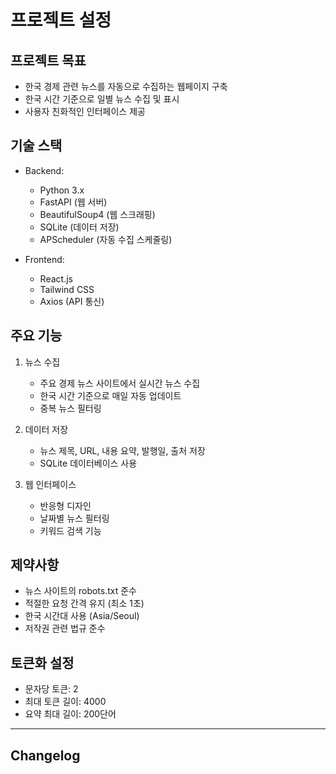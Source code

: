 # 프로젝트 설정

## 프로젝트 목표
- 한국 경제 관련 뉴스를 자동으로 수집하는 웹페이지 구축
- 한국 시간 기준으로 일별 뉴스 수집 및 표시
- 사용자 친화적인 인터페이스 제공

## 기술 스택
- Backend:
  - Python 3.x
  - FastAPI (웹 서버)
  - BeautifulSoup4 (웹 스크래핑)
  - SQLite (데이터 저장)
  - APScheduler (자동 수집 스케줄링)

- Frontend:
  - React.js
  - Tailwind CSS
  - Axios (API 통신)

## 주요 기능
1. 뉴스 수집
   - 주요 경제 뉴스 사이트에서 실시간 뉴스 수집
   - 한국 시간 기준으로 매일 자동 업데이트
   - 중복 뉴스 필터링

2. 데이터 저장
   - 뉴스 제목, URL, 내용 요약, 발행일, 출처 저장
   - SQLite 데이터베이스 사용

3. 웹 인터페이스
   - 반응형 디자인
   - 날짜별 뉴스 필터링
   - 키워드 검색 기능

## 제약사항
- 뉴스 사이트의 robots.txt 준수
- 적절한 요청 간격 유지 (최소 1초)
- 한국 시간대 사용 (Asia/Seoul)
- 저작권 관련 법규 준수

## 토큰화 설정
- 문자당 토큰: 2
- 최대 토큰 길이: 4000
- 요약 최대 길이: 200단어

---

## Changelog
<!-- The agent prepends the latest summary here as a new list item after each VALIDATE phase -->
